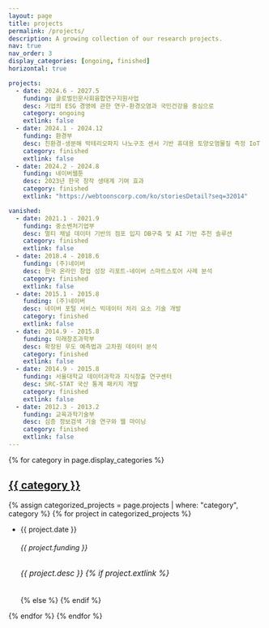 ```yaml
---
layout: page
title: projects
permalink: /projects/
description: A growing collection of our research projects.
nav: true
nav_order: 3
display_categories: [ongoing, finished]
horizontal: true

projects:
  - date: 2024.6 - 2027.5
    funding: 글로벌인문사회융합연구지원사업
    desc: 기업의 ESG 경영에 관한 연구-환경오염과 국민건강을 중심으로
    category: ongoing
    extlink: false
  - date: 2024.1 - 2024.12
    funding: 환경부
    desc: 친환경-생분해 박테리오파지 나노구조 센서 기반 휴대용 토양오염물질 측정 IoT 디바이스 개발
    category: finished
    extlink: false
  - date: 2024.2 - 2024.8
    funding: 네이버웹툰
    desc: 2023년 한국 창작 생태계 기여 효과
    category: finished
    extlink: "https://webtoonscorp.com/ko/storiesDetail?seq=32014"

vanished:
  - date: 2021.1 - 2021.9
    funding: 중소벤처기업부
    desc: 멀티 채널 데이터 기반의 점포 입지 DB구축 및 AI 기반 추천 솔루션
    category: finished
    extlink: false
  - date: 2018.4 - 2018.6
    funding: (주)네이버
    desc: 한국 온라인 창업 성장 리포트-네이버 스마트스토어 사례 분석
    category: finished
    extlink: false
  - date: 2015.1 - 2015.8
    funding: (주)네이버
    desc: 네이버 포털 서비스 빅데이터 처리 요소 기술 개발
    category: finished
    extlink: false
  - date: 2014.9 - 2015.8
    funding: 미래창조과학부
    desc: 확장된 우도 예측법과 고차원 데이터 분석
    category: finished
    extlink: false
  - date: 2014.9 - 2015.8
    funding: 서울대학교 데이터과학과 지식창출 연구센터
    desc: SRC-STAT 국산 통계 패키지 개발
    category: finished
    extlink: false
  - date: 2012.3 - 2013.2
    funding: 교육과학기술부
    desc: 심층 정보검색 기술 연구와 웹 마이닝
    category: finished
    extlink: false
---
```


<!-- pages/projects.md -->
<div class="projects">
  {% for category in page.display_categories %}
    <a id="{{ category }}" href=".#{{ category }}">
      <h2 class="category">{{ category }}</h2>
    </a>
    {% assign categorized_projects = page.projects | where: "category", category %}
    {% for project in categorized_projects %}
      <ul class="card-text font-weight-light list-group list-group-flush">
        <li class="list-group-item">
          <div class="row">
            <div class="col-xs-2 cl-sm-2 col-md-2 text-center date-column">
              <span class="badge font-weight-bold text-uppercase align-middle project-{{ category }}" style="min-width: 75px">{{ project.date }}</span>
            </div>
            <div class="col-xs-10 cl-sm-10 col-md-10 mt-2 mt-md-0">
              <h6 class="title font-weight-bold ml-1 ml-md-4 noto-sans-kr">{{ project.funding }}</h6>
              <h6 class="ml-1 ml-md-4 noto-sans-kr" style="font-size: 0.95rem;">{{ project.desc }}
                {% if project.extlink %}
                  <a href="{{ project.extlink }}"><i class="fa-solid fa-link ml-1"></i></a></h6>
                {% else %}
                  </h6>
                {% endif %}
            </div>
          </div>
        </li>
      </ul>
    {% endfor %}
  {% endfor %}
</div>
